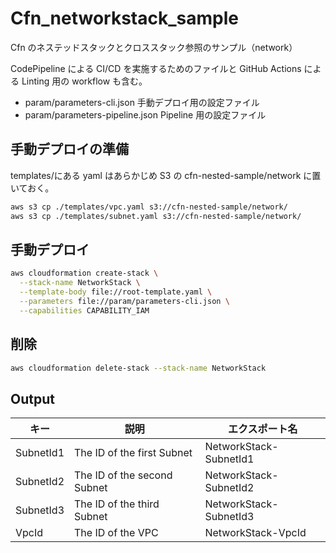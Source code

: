 # Cfn_networkstack_sample

Cfn のネステッドスタックとクロススタック参照のサンプル（network）

CodePipeline による CI/CD を実施するためのファイルと GitHub Actions による Linting 用の workflow も含む。

- param/parameters-cli.json 手動デプロイ用の設定ファイル
- param/parameters-pipeline.json Pipeline 用の設定ファイル

## 手動デプロイの準備

templates/にある yaml はあらかじめ S3 の cfn-nested-sample/network に置いておく。

```bash
aws s3 cp ./templates/vpc.yaml s3://cfn-nested-sample/network/
aws s3 cp ./templates/subnet.yaml s3://cfn-nested-sample/network/
```

## 手動デプロイ

```bash
aws cloudformation create-stack \
  --stack-name NetworkStack \
  --template-body file://root-template.yaml \
  --parameters file://param/parameters-cli.json \
  --capabilities CAPABILITY_IAM
```

## 削除

```bash
aws cloudformation delete-stack --stack-name NetworkStack
```

## Output

| キー      | 説明                        | エクスポート名         |
| --------- | --------------------------- | ---------------------- |
| SubnetId1 | The ID of the first Subnet  | NetworkStack-SubnetId1 |
| SubnetId2 | The ID of the second Subnet | NetworkStack-SubnetId2 |
| SubnetId3 | The ID of the third Subnet  | NetworkStack-SubnetId3 |
| VpcId     | The ID of the VPC           | NetworkStack-VpcId     |
